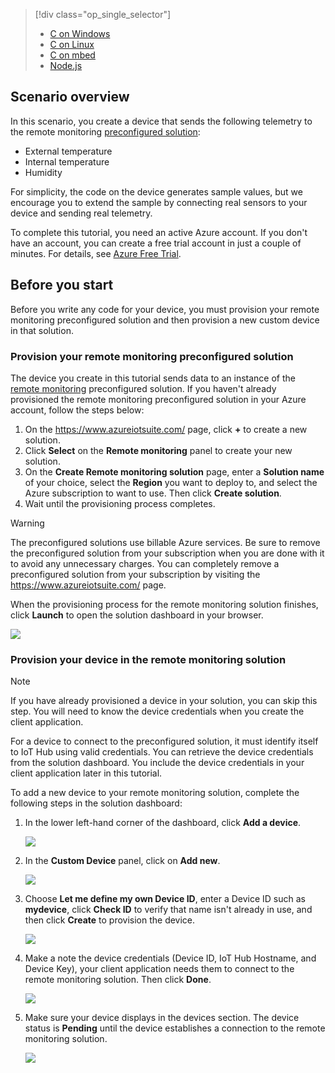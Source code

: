 > [!div class="op_single_selector"]
> * [C on Windows](../articles/iot-suite/iot-suite-connecting-devices.md)
> * [C on Linux](../articles/iot-suite/iot-suite-connecting-devices-linux.md)
> * [C on mbed](../articles/iot-suite/iot-suite-connecting-devices-mbed.md)
> * [Node.js](../articles/iot-suite/iot-suite-connecting-devices-node.md)
> 
> 

## Scenario overview
In this scenario, you create a device that sends the following telemetry to the remote monitoring [preconfigured solution][lnk-what-are-preconfig-solutions]:

* External temperature
* Internal temperature
* Humidity

For simplicity, the code on the device generates sample values, but we encourage you to extend the sample by connecting real sensors to your device and sending real telemetry.

To complete this tutorial, you need an active Azure account. If you don't have an account, you can create a free trial account in just a couple of minutes. For details, see [Azure Free Trial][lnk-free-trial].

## Before you start
Before you write any code for your device, you must provision your remote monitoring preconfigured solution and then provision a new custom device in that solution.

### Provision your remote monitoring preconfigured solution
The device you create in this tutorial sends data to an instance of the [remote monitoring][lnk-remote-monitoring] preconfigured solution. If you haven't already provisioned the remote monitoring preconfigured solution in your Azure account, follow the steps below:

1. On the <https://www.azureiotsuite.com/> page, click **+** to create a new solution.
2. Click **Select** on the **Remote monitoring** panel to create your new solution.
3. On the **Create Remote monitoring solution** page, enter a **Solution name** of your choice, select the **Region** you want to deploy to, and select the Azure subscription to want to use. Then click **Create solution**.
4. Wait until the provisioning process completes.

> [!WARNING]
> The preconfigured solutions use billable Azure services. Be sure to remove the preconfigured solution from your subscription when you are done with it to avoid any unnecessary charges. You can completely remove a preconfigured solution from your subscription by visiting the <https://www.azureiotsuite.com/> page.
> 
> 

When the provisioning process for the remote monitoring solution finishes, click **Launch** to open the solution dashboard in your browser.

![][img-dashboard]

### Provision your device in the remote monitoring solution
> [!NOTE]
> If you have already provisioned a device in your solution, you can skip this step. You will need to know the device credentials when you create the client application.
> 
> 

For a device to connect to the preconfigured solution, it must identify itself to IoT Hub using valid credentials. You can retrieve the device credentials from the solution dashboard. You include the device credentials in your client application later in this tutorial. 

To add a new device to your remote monitoring solution, complete the following steps in the solution dashboard:

1. In the lower left-hand corner of the dashboard, click **Add a device**.
   
   ![][1]
2. In the **Custom Device** panel, click on **Add new**.
   
   ![][2]
3. Choose **Let me define my own Device ID**, enter a Device ID such as **mydevice**, click **Check ID** to verify that name isn't already in use, and then click **Create** to provision the device.
   
   ![][3]
4. Make a note the device credentials (Device ID, IoT Hub Hostname, and Device Key), your client application needs them to connect to the remote monitoring solution. Then click **Done**.
   
    ![][4]
5. Make sure your device displays in the devices section. The device status is **Pending** until the device establishes a connection to the remote monitoring solution.
   
    ![][5]

[img-dashboard]: ./media/iot-suite-selector-connecting/dashboard.png
[1]: ./media/iot-suite-selector-connecting/suite0.png
[2]: ./media/iot-suite-selector-connecting/suite1.png
[3]: ./media/iot-suite-selector-connecting/suite2.png
[4]: ./media/iot-suite-selector-connecting/suite3.png
[5]: ./media/iot-suite-selector-connecting/suite5.png

[lnk-what-are-preconfig-solutions]: ../articles/iot-suite/iot-suite-what-are-preconfigured-solutions.md
[lnk-remote-monitoring]: ../articles/iot-suite/iot-suite-remote-monitoring-sample-walkthrough.md
[lnk-free-trial]: http://azure.microsoft.com/pricing/free-trial/